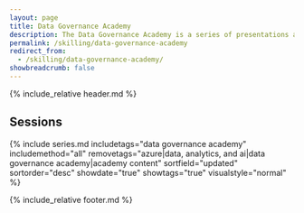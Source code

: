 ```yaml
---
layout: page
title: Data Governance Academy
description: The Data Governance Academy is a series of presentations and hands-on material for topics related to data governance, Microsoft Purview, security, and data estate management.
permalink: /skilling/data-governance-academy
redirect_from:
  - /skilling/data-governance-academy/
showbreadcrumb: false
---
```


{% include_relative header.md %}

## Sessions

{% include series.md 
    includetags="data governance academy" includemethod="all" 
    removetags="azure|data, analytics, and ai|data governance academy|academy content" 
    sortfield="updated" sortorder="desc" showdate="true" showtags="true"
    visualstyle="normal"
%}

{% include_relative footer.md %}